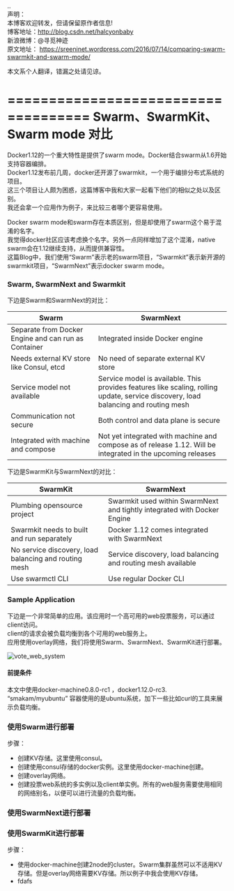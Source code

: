 ..  
声明：   
本博客欢迎转发，但请保留原作者信息!   
博客地址：http://blog.csdn.net/halcyonbaby   
新浪微博：@寻觅神迹  
原文地址： https://sreeninet.wordpress.com/2016/07/14/comparing-swarm-swarmkit-and-swarm-mode/

本文系个人翻译，错漏之处请见谅。  

====================================
Swarm、SwarmKit、Swarm mode 对比
====================================
Docker1.12的一个重大特性是提供了swarm mode。Docker结合swarm从1.6开始支持容器编排。  
Docker1.12发布前几周，docker还开源了swarmkit，一个用于编排分布式系统的项目。   
这三个项目让人颇为困惑，这篇博客中我和大家一起看下他们的相似之处以及区别。    
我还会拿一个应用作为例子，来比较三者哪个更容易使用。  

Docker swarm mode和swarm存在本质区别，但是却使用了swarm这个易于混淆的名字。  
我觉得docker社区应该考虑换个名字。另外一点同样增加了这个混淆，native swarm会在1.12继续支持，从而提供兼容性。   
这篇Blog中，我们使用“Swarm”表示老的swarm项目，“Swarmkit”表示新开源的swarmkit项目，“SwarmNext”表示docker swarm mode。   

### Swarm, SwarmNext and Swarmkit  
下边是Swarm和SwarmNext的对比：  

Swarm |SwarmNext
---------|----------
Separate from Docker Engine and can run as Container |Integrated inside Docker engine
Needs external KV store like Consul, etcd|No need of separate external KV store
Service model not available|Service model is available. This provides features like scaling, rolling update, service discovery, load balancing and routing mesh
Communication not secure|Both control and data plane is secure
Integrated with machine and compose|Not yet integrated with machine and compose as of release 1.12. Will be integrated in the upcoming releases

下边是SwarmKit与SwarmNext的对比：  

SwarmKit|SwarmNext
--------------|---------------------
Plumbing opensource project|Swarmkit used within SwarmNext and tightly integrated with Docker Engine
Swarmkit needs to built and run separately|Docker 1.12 comes integrated with SwarmNext
No service discovery, load balancing and routing mesh|Service discovery, load balancing and routing mesh available
Use swarmctl CLI|Use regular Docker CLI

### Sample Application   
下边是一个非常简单的应用。该应用时一个高可用的web投票服务，可以通过client访问。       
client的请求会被负载均衡到各个可用的web服务上。     
应用使用overlay网络，我们将使用Swarm、SwarmNext、SwarmKit进行部署。

![vote_web_system](https://sreeninet.files.wordpress.com/2016/07/swarm1.png?w=301&h=162)

#### 前提条件
本文中使用docker-machine0.8.0-rc1 ，docker1.12.0-rc3.   
“smakam/myubuntu” 容器使用的是ubuntu系统，加下一些比如curl的工具来展示负载均衡。     

### 使用Swarm进行部署   
步骤：  
+ 创建KV存储。这里使用consul。  
+ 创建使用consul存储的docker实例。这里使用docker-machine创建。  
+ 创建overlay网络。  
+ 创建投票web系统的多实例以及client单实例。所有的web服务需要使用相同的网络别名，以便可以进行流量的负载均衡。  

### 使用SwarmNext进行部署
### 使用SwarmKit进行部署
步骤：  
+ 使用docker-machine创建2node的cluster。Swarm集群虽然可以不适用KV存储。但是overlay网络需要KV存储。所以例子中我会使用KV存储。   
+ fdafs

